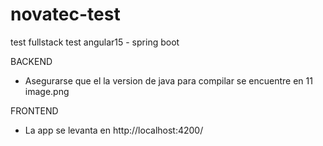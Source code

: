 # novatec-test
test fullstack test angular15 - spring boot

BACKEND
- Asegurarse que el la version de java para compilar se encuentre en 11
image.png

FRONTEND
- La app se levanta en http://localhost:4200/

